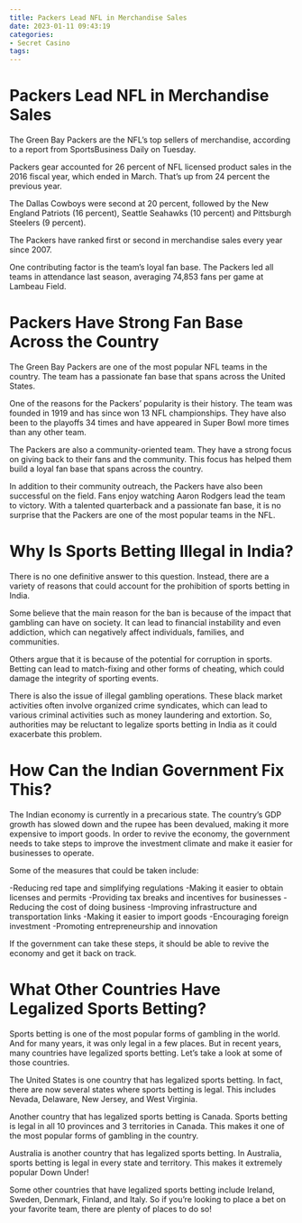 ```yaml
---
title: Packers Lead NFL in Merchandise Sales
date: 2023-01-11 09:43:19
categories:
- Secret Casino
tags:
---
```



#  Packers Lead NFL in Merchandise Sales

The Green Bay Packers are the NFL’s top sellers of merchandise, according to a report from SportsBusiness Daily on Tuesday.

Packers gear accounted for 26 percent of NFL licensed product sales in the 2016 fiscal year, which ended in March. That’s up from 24 percent the previous year.

The Dallas Cowboys were second at 20 percent, followed by the New England Patriots (16 percent), Seattle Seahawks (10 percent) and Pittsburgh Steelers (9 percent).

The Packers have ranked first or second in merchandise sales every year since 2007.

One contributing factor is the team’s loyal fan base. The Packers led all teams in attendance last season, averaging 74,853 fans per game at Lambeau Field.

#  Packers Have Strong Fan Base Across the Country

The Green Bay Packers are one of the most popular NFL teams in the country. The team has a passionate fan base that spans across the United States.

One of the reasons for the Packers’ popularity is their history. The team was founded in 1919 and has since won 13 NFL championships. They have also been to the playoffs 34 times and have appeared in Super Bowl more times than any other team.

The Packers are also a community-oriented team. They have a strong focus on giving back to their fans and the community. This focus has helped them build a loyal fan base that spans across the country.

In addition to their community outreach, the Packers have also been successful on the field. Fans enjoy watching Aaron Rodgers lead the team to victory. With a talented quarterback and a passionate fan base, it is no surprise that the Packers are one of the most popular teams in the NFL.

#  Why Is Sports Betting Illegal in India?

There is no one definitive answer to this question. Instead, there are a variety of reasons that could account for the prohibition of sports betting in India.

Some believe that the main reason for the ban is because of the impact that gambling can have on society. It can lead to financial instability and even addiction, which can negatively affect individuals, families, and communities.

Others argue that it is because of the potential for corruption in sports. Betting can lead to match-fixing and other forms of cheating, which could damage the integrity of sporting events.

There is also the issue of illegal gambling operations. These black market activities often involve organized crime syndicates, which can lead to various criminal activities such as money laundering and extortion. So, authorities may be reluctant to legalize sports betting in India as it could exacerbate this problem.

#  How Can the Indian Government Fix This?

The Indian economy is currently in a precarious state. The country’s GDP growth has slowed down and the rupee has been devalued, making it more expensive to import goods. In order to revive the economy, the government needs to take steps to improve the investment climate and make it easier for businesses to operate.

Some of the measures that could be taken include:

-Reducing red tape and simplifying regulations
-Making it easier to obtain licenses and permits
-Providing tax breaks and incentives for businesses
-Reducing the cost of doing business
-Improving infrastructure and transportation links
-Making it easier to import goods
-Encouraging foreign investment
-Promoting entrepreneurship and innovation

If the government can take these steps, it should be able to revive the economy and get it back on track.

#  What Other Countries Have Legalized Sports Betting?

Sports betting is one of the most popular forms of gambling in the world. And for many years, it was only legal in a few places. But in recent years, many countries have legalized sports betting. Let’s take a look at some of those countries.

The United States is one country that has legalized sports betting. In fact, there are now several states where sports betting is legal. This includes Nevada, Delaware, New Jersey, and West Virginia.

Another country that has legalized sports betting is Canada. Sports betting is legal in all 10 provinces and 3 territories in Canada. This makes it one of the most popular forms of gambling in the country.

Australia is another country that has legalized sports betting. In Australia, sports betting is legal in every state and territory. This makes it extremely popular Down Under!

Some other countries that have legalized sports betting include Ireland, Sweden, Denmark, Finland, and Italy. So if you’re looking to place a bet on your favorite team, there are plenty of places to do so!